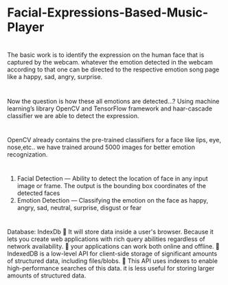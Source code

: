# Facial-Expressions-Based-Music-Player
#
The basic work is to identify the expression on the human face that is captured by the webcam. whatever the emotion detected in the webcam according to that one can be directed to the respective emotion song page like a happy, sad, angry, surprise.
#
Now the question is how these all emotions are detected…? Using machine learning’s library OpenCV and TensorFlow framework and haar-cascade classifier we are able to detect the expression. 
#
OpenCV already contains the pre-trained classifiers for a face like lips, eye, nose,etc.. we have trained around 5000 images for better emotion recognization.
#
1.	Facial Detection — Ability to detect the location of face in any input image or frame. The output is the bounding box coordinates of the detected faces
2.	Emotion Detection — Classifying the emotion on the face as happy, angry, sad, neutral, surprise, disgust or fear
#
Database: IndexDb
	It will store data inside a user's browser. Because it lets you create web applications with rich query abilities regardless of network availability.
	your applications can work both online and offline.
	IndexedDB is a low-level API for client-side storage of significant amounts of structured data, including files/blobs. 
	This API uses indexes to enable high-performance searches of this data. it is less useful for storing larger amounts of structured data.
